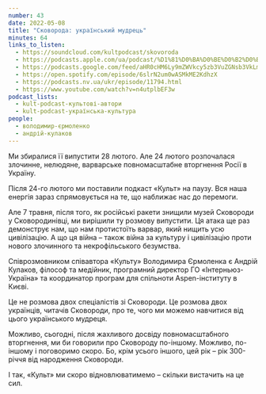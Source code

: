 ```yaml
---
number: 43
date: 2022-05-08
title: "Сковорода: український мудрець"
minutes: 64
links_to_listen:
  - https://soundcloud.com/kultpodcast/skovoroda
  - https://podcasts.apple.com/ua/podcast/%D1%81%D0%BA%D0%BE%D0%B2%D0%BE%D1%80%D0%BE%D0%B4%D0%B0-%D1%83%D0%BA%D1%80%D0%B0%D1%97%D0%BD%D1%81%D1%8C%D0%BA%D0%B8%D0%B9-%D0%BC%D1%83%D0%B4%D1%80%D0%B5%D1%86%D1%8C/id1581339249?i=1000559950817
  - https://podcasts.google.com/feed/aHR0cHM6Ly9mZWVkcy5zb3VuZGNsb3VkLmNvbS91c2Vycy9zb3VuZGNsb3VkOnVzZXJzOjg5MjM3MjAyNy9zb3VuZHMucnNz/episode/dGFnOnNvdW5kY2xvdWQsMjAxMDp0cmFja3MvMTI2NDI1MTQ3OA
  - https://open.spotify.com/episode/6slrN2um0wASMkME2KdhzX
  - https://podcasts.nv.ua/ukr/episode/11794.html
  - https://www.youtube.com/watch?v=n4utplbEF3w
podcast_lists:
  - kult-podcast-культові-автори
  - kult-podcast-українська-культура
people:
  - володимир-єрмоленко
  - андрій-кулаков
---
```


Ми збиралися її випустити 28 лютого. Але 24 лютого розпочалася злочинне,
нелюдяне, варварське повномасштабне вторгнення Росії в Україну.

Після 24-го лютого ми поставили подкаст «Культ» на паузу. Вся наша енергія
зараз спрямовується на те, що наближає нас до перемоги.

Але 7 травня, після того, як російські ракети знищили музей Сковороди у
Сковородинівці, ми вирішили ту розмову випустити. Ця атака ще раз демонструє
нам, що нам протистоїть варвар, який нищить усю цивілізацію. А що ця війна –
також війна за культуру і цивілізацію проти нового злочинного та
некрофільського безумства.

Співрозмовником співавтора «Культу» Володимира Єрмоленка є Андрій Кулаков,
філософ та медійник, програмний директор ГО «Інтерньюз-Україна» та координатор
програм для спільноти Aspen-інституту в Києві.

Це не розмова двох спеціалістів зі Сковороди. Це розмова двох українців,
читачів Сковороди, про те, чого ми можемо навчитися від цього українського
мудреця.

Можливо, сьогодні, після жахливого досвіду повномасштабного вторгнення, ми би
говорили про Сковороду по-іншому. Можливо, по-іншому і поговоримо скоро. Бо,
крім усього іншого, цей рік – рік 300-річчя від народження Сковороди.

І так, «Культ» ми скоро відновлюватимемо – скільки вистачить на це сил.
